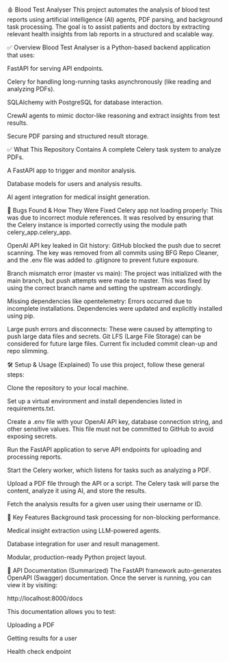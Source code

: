 🩸 Blood Test Analyser
This project automates the analysis of blood test reports using artificial intelligence (AI) agents, PDF parsing, and background task processing. The goal is to assist patients and doctors by extracting relevant health insights from lab reports in a structured and scalable way.

✅ Overview
Blood Test Analyser is a Python-based backend application that uses:

FastAPI for serving API endpoints.

Celery for handling long-running tasks asynchronously (like reading and analyzing PDFs).

SQLAlchemy with PostgreSQL for database interaction.

CrewAI agents to mimic doctor-like reasoning and extract insights from test results.

Secure PDF parsing and structured result storage.

✅ What This Repository Contains
A complete Celery task system to analyze PDFs.

A FastAPI app to trigger and monitor analysis.

Database models for users and analysis results.

AI agent integration for medical insight generation.

🐞 Bugs Found & How They Were Fixed
Celery app not loading properly:
This was due to incorrect module references. It was resolved by ensuring that the Celery instance is imported correctly using the module path celery_app.celery_app.

OpenAI API key leaked in Git history:
GitHub blocked the push due to secret scanning. The key was removed from all commits using BFG Repo Cleaner, and the .env file was added to .gitignore to prevent future exposure.

Branch mismatch error (master vs main):
The project was initialized with the main branch, but push attempts were made to master. This was fixed by using the correct branch name and setting the upstream accordingly.

Missing dependencies like opentelemetry:
Errors occurred due to incomplete installations. Dependencies were updated and explicitly installed using pip.

Large push errors and disconnects:
These were caused by attempting to push large data files and secrets. Git LFS (Large File Storage) can be considered for future large files. Current fix included commit clean-up and repo slimming.

🛠️ Setup & Usage (Explained)
To use this project, follow these general steps:

Clone the repository to your local machine.

Set up a virtual environment and install dependencies listed in requirements.txt.

Create a .env file with your OpenAI API key, database connection string, and other sensitive values. This file must not be committed to GitHub to avoid exposing secrets.

Run the FastAPI application to serve API endpoints for uploading and processing reports.

Start the Celery worker, which listens for tasks such as analyzing a PDF.

Upload a PDF file through the API or a script. The Celery task will parse the content, analyze it using AI, and store the results.

Fetch the analysis results for a given user using their username or ID.

📌 Key Features
Background task processing for non-blocking performance.

Medical insight extraction using LLM-powered agents.

Database integration for user and result management.

Modular, production-ready Python project layout.

📑 API Documentation (Summarized)
The FastAPI framework auto-generates OpenAPI (Swagger) documentation. Once the server is running, you can view it by visiting:

http://localhost:8000/docs

This documentation allows you to test:

Uploading a PDF

Getting results for a user

Health check endpoint

